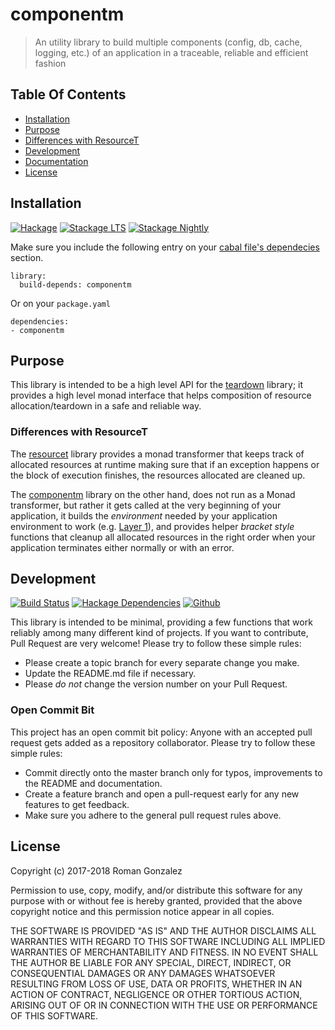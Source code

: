 # componentm

> An utility library to build multiple components (config, db, cache, logging,
> etc.) of an application in a traceable, reliable and efficient fashion

## Table Of Contents

* [Installation](#installation)
* [Purpose](#purpose)
 * [Differences with ResourceT](#differences-with-resourcet)
* [Development](#development)
* [Documentation](#documentation)
* [License](#license)

## Installation

[![Hackage](https://img.shields.io/hackage/v/componentm.svg)](https://img.shields.io/hackage/v/componentm.svg)
[![Stackage LTS](http://stackage.org/package/componentm/badge/lts)](http://stackage.org/lts/package/componentm)
[![Stackage Nightly](http://stackage.org/package/componentm/badge/nightly)](http://stackage.org/nightly/package/componentm)

Make sure you include the following entry on your [cabal file's
dependecies](https://www.haskell.org/cabal/users-guide/developing-packages.html#build-information)
section.

```cabal
library:
  build-depends: componentm
```

Or on your `package.yaml`

```
dependencies:
- componentm
```

## Purpose

This library is intended to be a high level API for the
[teardown](http://hackage.haskell.org/package/teardown) library; it provides a
high level monad interface that helps composition of resource
allocation/teardown in a safe and reliable way.

### Differences with ResourceT

The [resourcet](http://hackage.haskell.org/package/resourcet) library provides a
monad transformer that keeps track of allocated resources at runtime making sure
that if an exception happens or the block of execution finishes, the resources
allocated are cleaned up.

The [componentm](http://hackage.haskell.org/package/componentm) library on the
other hand, does not run as a Monad transformer, but rather it gets called at
the very beginning of your application, it builds the _environment_ needed by
your application environment to work (e.g. [Layer
1](http://www.parsonsmatt.org/2018/03/22/three_layer_haskell_cake.html)), and
provides helper _bracket style_ functions that cleanup all allocated resources
in the right order when your application terminates either normally or with an
error.

## Development
[![Build Status](https://travis-ci.org/roman/Haskell-componentm.svg?branch=master)](https://travis-ci.org/roman/Haskell-componentm)
[![Hackage Dependencies](https://img.shields.io/hackage-deps/v/componentm.svg)](http://packdeps.haskellers.com/feed?needle=componentm)
[![Github](https://img.shields.io/github/commits-since/roman/haskell-componentm/v0.0.0.2.svg)](https://img.shields.io/github/commits-since/roman/haskell-componentm/v0.0.0.2.svg)

This library is intended to be minimal, providing a few functions that work
reliably among many different kind of projects. If you want to contribute, Pull
Request are very welcome! Please try to follow these simple rules:

* Please create a topic branch for every separate change you make.
* Update the README.md file if necessary.
* Please _do not_ change the version number on your Pull Request.

### Open Commit Bit

This project has an open commit bit policy: Anyone with an accepted pull request
gets added as a repository collaborator. Please try to follow these simple
rules:

* Commit directly onto the master branch only for typos, improvements to the
  README and documentation.
* Create a feature branch and open a pull-request early for any new features to
  get feedback.
* Make sure you adhere to the general pull request rules above.

## License

Copyright (c) 2017-2018 Roman Gonzalez

Permission to use, copy, modify, and/or distribute this software for any
purpose with or without fee is hereby granted, provided that the above
copyright notice and this permission notice appear in all copies.

THE SOFTWARE IS PROVIDED "AS IS" AND THE AUTHOR DISCLAIMS ALL WARRANTIES
WITH REGARD TO THIS SOFTWARE INCLUDING ALL IMPLIED WARRANTIES OF
MERCHANTABILITY AND FITNESS. IN NO EVENT SHALL THE AUTHOR BE LIABLE FOR
ANY SPECIAL, DIRECT, INDIRECT, OR CONSEQUENTIAL DAMAGES OR ANY DAMAGES
WHATSOEVER RESULTING FROM LOSS OF USE, DATA OR PROFITS, WHETHER IN AN
ACTION OF CONTRACT, NEGLIGENCE OR OTHER TORTIOUS ACTION, ARISING OUT OF
OR IN CONNECTION WITH THE USE OR PERFORMANCE OF THIS SOFTWARE.
